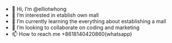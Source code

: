 - 👋 Hi, I’m @elliotwhong
- 👀 I’m interested in etablish own mall
- 🌱 I’m currently learning the everything about establishing a mall
- 💞️ I’m looking to collaborate on coding and marketing
- 📫 How to reach me +8618140420860(whatsapp)

<!---
elliotwhong/elliotwhong is a ✨ special ✨ repository because its `README.md` (this file) appears on your GitHub profile.
You can click the Preview link to take a look at your changes.
--->
